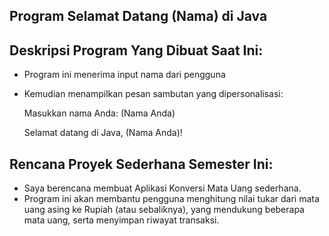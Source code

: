 ## Program Selamat Datang (Nama) di Java

## Deskripsi Program Yang Dibuat Saat Ini:

- Program ini menerima input nama dari pengguna
- Kemudian menampilkan pesan sambutan yang dipersonalisasi:

  Masukkan nama Anda: (Nama Anda)

  Selamat datang di Java, (Nama Anda)!

  
## Rencana Proyek Sederhana Semester Ini:

- Saya berencana membuat Aplikasi Konversi Mata Uang sederhana.
- Program ini akan membantu pengguna menghitung nilai tukar dari mata uang asing ke Rupiah (atau sebaliknya), yang mendukung beberapa mata uang, serta menyimpan riwayat transaksi.

 

